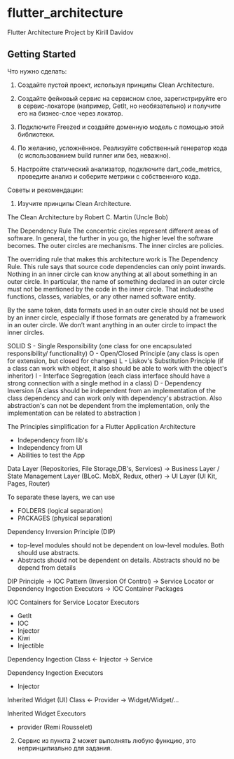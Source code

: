 # flutter_architecture

Flutter Architecture Project by Kirill Davidov

## Getting Started

Что нужно сделать:

1. Создайте пустой проект, используя принципы Clean Architecture.

2. Создайте фейковый сервис на сервисном слое, зарегистрируйте его в
сервис-локаторе (например, GetIt, но необязательно) и получите его на
бизнес-слое через локатор.

3. Подключите Freezed и создайте доменную модель с помощью этой библиотеки.

4. По желанию, усложнённое. Реализуйте собственный генератор кода
(с использованием build runner или без, неважно).

5. Настройте статический анализатор, подключите dart_code_metrics, проведите
анализ и соберите метрики с собственного кода.


Советы и рекомендации:

1. Изучите принципы Clean Architecture.

The Clean Architecture 
by Robert C. Martin (Uncle Bob)

The Dependency Rule
The concentric circles represent different areas of software. In general, the further in you go,
the higher level the software becomes. The outer circles are mechanisms. The inner circles are 
policies.

The overriding rule that makes this architecture work is The Dependency Rule. This rule says that 
source code dependencies can only point inwards. Nothing in an inner circle can know anything at all
about something in an outer circle. In particular, the name of something declared in an outer circle 
must not be mentioned by the code in the inner circle. That includesthe  functions, classes, 
variables, or any other named software entity.

By the same token, data formats used in an outer circle should not be used by an inner circle, 
especially if those formats are generated by a framework in an outer circle. 
We don’t want anything in an outer circle to impact the inner circles.

SOLID
S - Single Responsibility (one class for one encapsulated responsibility/ functionality)
O - Open/Closed Principle (any class is open for extension, but closed for changes)
L - Liskov's Substitution Principle (if a class can work with object, it also should be able to
work with the object's inheritor)
I - Interface Segregation (each class interface should have a strong connection with a single
method in a class)
D - Dependency Inversion (A class should be independent from an implementation of the
class dependency and can work only with dependency's abstraction. Also abstraction's can not be
dependent from the implementation, only the implementation can be related to abstraction )

The Principles simplification for a Flutter Application Architecture
 - Independency from lib's
 - Independency from UI
 - Abilities to test the App

Data Layer (Repositories, File Storage,DB's, Services)
-> Business Layer / State Management Layer (BLoC. MobX, Redux, other)
-> UI Layer (UI Kit, Pages, Router)

To separate these layers, we can use
- FOLDERS (logical separation)
- PACKAGES (physical separation) 


Dependency Inversion Principle (DIP)
 - top-level modules should not be dependent on low-level modules. Both should use abstracts.
 - Abstracts should not be dependent on details. Abstracts should no be depend  from details
   
DIP Principle 
-> IOC Pattern (Inversion Of Control)
-> Service Locator or Dependency Ingection Executors
-> IOC Container Packages

IOC Containers for Service Locator Executors
- GetIt
- IOC
- Injector
- Kiwi
- Injectible

Dependency Ingection
Class <- Injector -> Service

Dependency Ingection Executors
- Injector

Inherited Widget (UI)
Class <- Provider -> Widget/Widget/...

Inherited Widget Executors
- provider (Remi Rousselet)



2. Сервис из пункта 2 может выполнять любую функцию, это непринципиально для задания.

